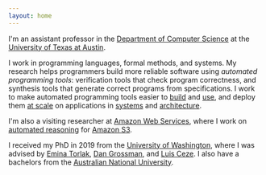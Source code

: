 ```yaml
---
layout: home
---
```


I'm an assistant professor in the [Department of Computer Science][utcs]
at the [University of Texas at Austin][ut].

I work in programming languages, formal methods, and systems.
My research helps programmers build more reliable software using
*automated programming tools*: verification tools
that check program correctness,
and synthesis tools that generate correct programs from specifications.
I work to make automated programming tools easier to [build][synapse] and [use][sympro],
and deploy them [at scale][shardstore] on applications in [systems][ferrite] and [architecture][memsynth].

I'm also a visiting researcher at [Amazon Web Services][aws],
where I work on
[automated reasoning][arg] for [Amazon S3][s3].

I received my PhD in 2019 from the [University of Washington][uw],
where I was advised by [Emina Torlak][emina], [Dan Grossman][djg], and [Luis Ceze][luisceze].
I also have a bachelors from the [Australian National University][anu].

[plse]: https://uwplse.org
[unsat]: https://unsat.org
[uw]: https://www.cs.washington.edu
[luisceze]: https://homes.cs.washington.edu/~luisceze/
[djg]: https://homes.cs.washington.edu/~djg/
[emina]: https://homes.cs.washington.edu/~emina/
[anu]: https://www.anu.edu.au
[msr]: https://research.microsoft.com
[aws]: https://aws.amazon.com
[fb]: https://research.fb.com/programs/fellowship/
[synapse]: https://unsat.cs.washington.edu/projects/synapse/
[sympro]: https://unsat.cs.washington.edu/projects/sympro/
[ferrite]: https://sandcat.cs.washington.edu/ferrite/
[memsynth]: http://memsynth.uwplse.org
[utcs]: https://cs.utexas.edu
[ut]: https://utexas.edu
[aws]: https://aws.amazon.com
[arg]: https://aws.amazon.com/security/provable-security/
[s3]: https://aws.amazon.com/s3/
[shardstore]: papers/shardstore-sosp21.pdf
